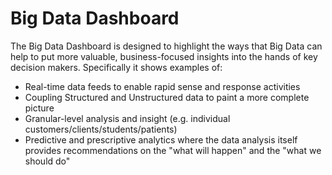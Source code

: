 Big Data Dashboard
=
The Big Data Dashboard is designed to highlight the ways that Big Data can help to put more valuable, business-focused insights into the hands of key decision makers. Specifically it shows examples of:

* Real-time data feeds to enable rapid sense and response activities</li>
* Coupling Structured and Unstructured data to paint a more complete picture</li>
* Granular-level analysis and insight (e.g. individual customers/clients/students/patients)</li>
* Predictive and prescriptive analytics where the data analysis itself provides recommendations on the "what will happen" and the "what we should do"</li>
